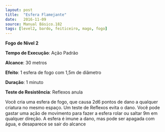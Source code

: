 ```yaml
---
layout: post
title:  "Esfera Flamejante"
date:   2016-11-09
source: Manual Básico.182
tags: [level2, bardo, feiticeiro, mago, fogo]
---
```


**Fogo de Nível 2**

**Tempo de Execução**: Ação Padrão

**Alcance**: 30 metros

**Efeito**: 1 esfera de fogo com 1,5m de diâmetro

**Duração**: 1 minuto

**Teste de Resistência**: Reflexos anula

Você cria uma esfera de fogo, que causa 2d6 pontos de dano a qualquer criatura no mesmo espaço. 
Um teste de Reﬂexos evita o dano. Você pode gastar uma ação de movimento para fazer a esfera rolar ou saltar 9m em qualquer direção. 
A esfera é imune a dano, mas pode ser apagada com água, e desaparece se sair do alcance